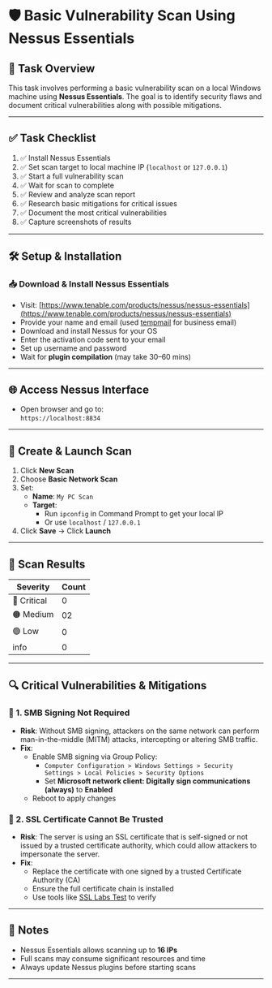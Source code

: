 # 🛡️ Basic Vulnerability Scan Using Nessus Essentials

## 📌 Task Overview
This task involves performing a basic vulnerability scan on a local Windows machine using **Nessus Essentials**. The goal is to identify security flaws and document critical vulnerabilities along with possible mitigations.

---

## ✅ Task Checklist

1. ✅ Install Nessus Essentials  
2. ✅ Set scan target to local machine IP (`localhost` or `127.0.0.1`)  
3. ✅ Start a full vulnerability scan  
4. ✅ Wait for scan to complete  
5. ✅ Review and analyze scan report  
6. ✅ Research basic mitigations for critical issues  
7. ✅ Document the most critical vulnerabilities  
8. ✅ Capture screenshots of results  

---

## 🛠️ Setup & Installation

### 📥 Download & Install Nessus Essentials
- Visit: [https://www.tenable.com/products/nessus/nessus-essentials](https://www.tenable.com/products/nessus/nessus-essentials)
- Provide your name and email (used [tempmail](https://temp-mail.org/en/) for business email)
- Download and install Nessus for your OS
- Enter the activation code sent to your email
- Set up username and password
- Wait for **plugin compilation** (may take 30–60 mins)

---

## 🌐 Access Nessus Interface

- Open browser and go to:  
  `https://localhost:8834`

---

## 🎯 Create & Launch Scan

1. Click **New Scan**
2. Choose **Basic Network Scan**
3. Set:
   - **Name**: `My PC Scan`
   - **Target**: 
     - Run `ipconfig` in Command Prompt to get your local IP  
     - Or use `localhost` / `127.0.0.1`
4. Click **Save** → Click **Launch**

---

## 📝 Scan Results

| Severity     | Count |
|--------------|-------|
| 🔴 Critical   | 0   |
| 🟠 Medium     | 02     |
| 🟢 Low        | 0    |
|  info         | 0 | 


---
## 🔍 Critical Vulnerabilities & Mitigations

### 🔴 1. SMB Signing Not Required
- **Risk**: Without SMB signing, attackers on the same network can perform man-in-the-middle (MITM) attacks, intercepting or altering SMB traffic.
- **Fix**:
  - Enable SMB signing via Group Policy:
    - `Computer Configuration > Windows Settings > Security Settings > Local Policies > Security Options`
    - Set **Microsoft network client: Digitally sign communications (always)** to **Enabled**
  - Reboot to apply changes

### 🔴 2. SSL Certificate Cannot Be Trusted
- **Risk**: The server is using an SSL certificate that is self-signed or not issued by a trusted certificate authority, which could allow attackers to impersonate the server.
- **Fix**:
  - Replace the certificate with one signed by a trusted Certificate Authority (CA)
  - Ensure the full certificate chain is installed
  - Use tools like [SSL Labs Test](https://www.ssllabs.com/ssltest/) to verify
---

## 📂 Notes

- Nessus Essentials allows scanning up to **16 IPs**
- Full scans may consume significant resources and time
- Always update Nessus plugins before starting scans

---


